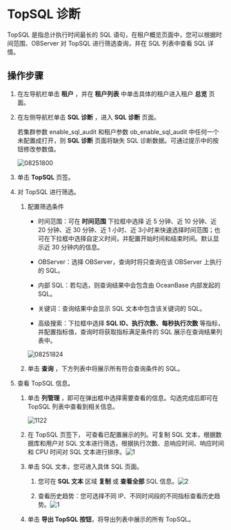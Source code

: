 # TopSQL 诊断

TopSQL 是指总计执行时间最长的 SQL 语句，在租户概览页面中，您可以根据时间范围、OBServer 对 TopSQL 进行筛选查询，并在 SQL 列表中查看 SQL 详情。

**操作步骤**
-----------------------------

1. 在左导航栏单击 **租户** ，并在 **租户列表** 中单击具体的租户进入租户 **总览** 页面。

2. 在左侧导航栏单击 **SQL 诊断** ，进入 **SQL 诊断** 页面。

   若集群参数 enable_sql_audit 和租户参数 ob_enable_sql_audit 中任何一个未配置成打开，则 **SQL 诊断** 页面将缺失 SQL 诊断数据。可通过提示中的按钮修改参数值。

   ![08251800](https://help-static-aliyun-doc.aliyuncs.com/assets/img/zh-CN/7204481361/p312497.png)

3. 单击 **TopSQL** 页签。

4. 对 TopSQL 进行筛选。

   1. 配置筛选条件

      * 时间范围：可在 **时间范围** 下拉框中选择 近 5 分钟、近 10 分钟、近 20 分钟、近 30 分钟、近 1 小时、近 3小时来快速选择时间范围；也可在下拉框中选择自定义时间，并配置开始时间和结束时间。默认显示近 30 分钟内的信息。

      * OBServer：选择 OBServer，查询时将只查询在该 OBServer 上执行的 SQL。

      * 内部 SQL：若勾选，则查询结果中会包含由 OceanBase 内部发起的 SQL。

      * 关键词：查询结果中会显示 SQL 文本中包含该关键词的 SQL。

      * 高级搜索：下拉框中选择 **SQL ID、执行次数、每秒执行次数** 等指标，并配置指标值，查询时将获取指标满足条件的 SQL 展示在查询结果列表中。

      ![08251824](https://help-static-aliyun-doc.aliyuncs.com/assets/img/zh-CN/5063421361/p312510.png)

   2. 单击 **查询** ，下方列表中将展示所有符合查询条件的 SQL。

5. 查看 TopSQL 信息。

   1. 单击 **列管理** ，即可在弹出框中选择需要查看的信息。勾选完成后即可在 TopSQL 列表中查看到相关信息。

      ![1122](https://help-static-aliyun-doc.aliyuncs.com/assets/img/zh-CN/6095987361/p355797.png)

   2. 在 TopSQL 页签下， 可查看已配置展示的列。可复制 SQL 文本，根据数据库和用户对 SQL 文本进行筛选，根据执行次数、总响应时间、响应时间和 CPU 时间对 SQL 文本进行排序。![1](https://help-static-aliyun-doc.aliyuncs.com/assets/img/zh-CN/8608630261/p268592.png)

   3. 单击 SQL 文本，您可进入具体 SQL 页面。

      1. 您可在 **SQL 文本** 区域 **复制** 或 **查看全部** SQL 信息。![2](https://help-static-aliyun-doc.aliyuncs.com/assets/img/zh-CN/9608630261/p268593.png)

      2. 查看历史趋势：您可选择不同 IP、不同时间段的不同指标查看历史趋势。![1](https://help-static-aliyun-doc.aliyuncs.com/assets/img/zh-CN/9608630261/p268595.png)

   4. 单击 **导出 TopSQL 按钮**，将导出列表中展示的所有 TopSQL。
